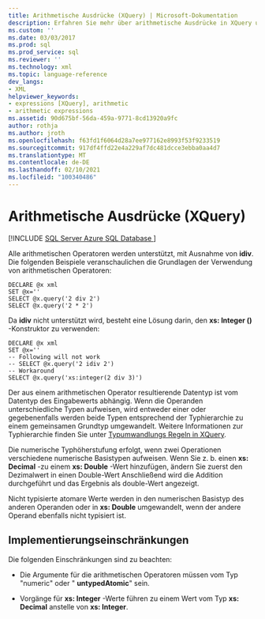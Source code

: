 ```yaml
---
title: Arithmetische Ausdrücke (XQuery) | Microsoft-Dokumentation
description: Erfahren Sie mehr über arithmetische Ausdrücke in XQuery und welche arithmetischen Operatoren unterstützt werden.
ms.custom: ''
ms.date: 03/03/2017
ms.prod: sql
ms.prod_service: sql
ms.reviewer: ''
ms.technology: xml
ms.topic: language-reference
dev_langs:
- XML
helpviewer_keywords:
- expressions [XQuery], arithmetic
- arithmetic expressions
ms.assetid: 90d675bf-56da-459a-9771-8cd13920a9fc
author: rothja
ms.author: jroth
ms.openlocfilehash: f63fd1f6064d28a7ee977162e8993f53f9233519
ms.sourcegitcommit: 917df4ffd22e4a229af7dc481dcce3ebba0aa4d7
ms.translationtype: MT
ms.contentlocale: de-DE
ms.lasthandoff: 02/10/2021
ms.locfileid: "100340486"
---
```

# <a name="arithmetic-expressions-xquery"></a>Arithmetische Ausdrücke (XQuery)
[!INCLUDE [SQL Server Azure SQL Database ](../includes/applies-to-version/sqlserver.md)]

  Alle arithmetischen Operatoren werden unterstützt, mit Ausnahme von **idiv**. Die folgenden Beispiele veranschaulichen die Grundlagen der Verwendung von arithmetischen Operatoren:  
  
```  
DECLARE @x xml  
SET @x=''  
SELECT @x.query('2 div 2')  
SELECT @x.query('2 * 2')  
```  
  
 Da **idiv** nicht unterstützt wird, besteht eine Lösung darin, den **xs: Integer ()** -Konstruktor zu verwenden:  
  
```  
DECLARE @x xml  
SET @x=''  
-- Following will not work  
-- SELECT @x.query('2 idiv 2')  
-- Workaround   
SELECT @x.query('xs:integer(2 div 3)')  
```  
  
 Der aus einem arithmetischen Operator resultierende Datentyp ist vom Datentyp des Eingabewerts abhängig. Wenn die Operanden unterschiedliche Typen aufweisen, wird entweder einer oder gegebenenfalls werden beide Typen entsprechend der Typhierarchie zu einem gemeinsamen Grundtyp umgewandelt. Weitere Informationen zur Typhierarchie finden Sie unter [Typumwandlungs Regeln in XQuery](../xquery/type-casting-rules-in-xquery.md).  
  
 Die numerische Typhöherstufung erfolgt, wenn zwei Operationen verschiedene numerische Basistypen aufweisen. Wenn Sie z. b. einen **xs: Decimal** -zu einem **xs: Double** -Wert hinzufügen, ändern Sie zuerst den Dezimalwert in einen Double-Wert Anschließend wird die Addition durchgeführt und das Ergebnis als double-Wert angezeigt.  
  
 Nicht typisierte atomare Werte werden in den numerischen Basistyp des anderen Operanden oder in **xs: Double** umgewandelt, wenn der andere Operand ebenfalls nicht typisiert ist.  
  
## <a name="implementation-limitations"></a>Implementierungseinschränkungen  
 Die folgenden Einschränkungen sind zu beachten:  
  
-   Die Argumente für die arithmetischen Operatoren müssen vom Typ "numeric" oder " **untypedAtomic**" sein.  
  
-   Vorgänge für **xs: Integer** -Werte führen zu einem Wert vom Typ **xs: Decimal** anstelle von **xs: Integer**.  
  
  
